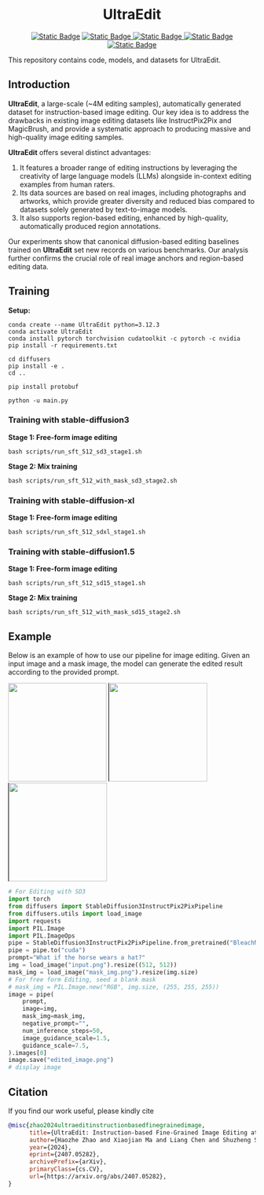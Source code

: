 <h1 align="center">UltraEdit</h1>

<p align="center">

<a href="https://arxiv.org/abs/2407.05282">
<img alt="Static Badge" src="https://img.shields.io/badge/arXiv-2407.05282-red"></a>

<a href="https://huggingface.co/spaces/jeasinema/UltraEdit-SD3">
    <img alt="Static Badge" src="https://img.shields.io/badge/Demo-Gradio-green">
</a>

<a href="https://huggingface.co/datasets/BleachNick/UltraEdit">
    <img alt="Static Badge" src="https://img.shields.io/badge/Dataset-HuggingFace-blue">
</a>

<a href="https://ultra-editing.github.io/">
    <img alt="Static Badge" src="https://img.shields.io/badge/Page-Link-pink">
</a>

<a href="https://huggingface.co/BleachNick/SD3_UltraEdit_w_mask">
    <img alt="Static Badge" src="https://img.shields.io/badge/Model-HuggingFace-yellow">
</a>

</p>

This repository contains code, models, and datasets for UltraEdit.

## Introduction
**UltraEdit**, a large-scale (~4M editing samples), automatically generated dataset for instruction-based image editing. Our key idea is to address the drawbacks in existing image editing datasets like InstructPix2Pix and MagicBrush, and provide a systematic approach to producing massive and high-quality image editing samples. 

**UltraEdit** offers several distinct advantages:  

1. It features a broader range of editing instructions by leveraging the creativity of large language models (LLMs) alongside in-context editing examples from human raters.  
2. Its data sources are based on real images, including photographs and artworks, which provide greater diversity and reduced bias compared to datasets solely generated by text-to-image models.  
3. It also supports region-based editing, enhanced by high-quality, automatically produced region annotations.  

Our experiments show that canonical diffusion-based editing baselines trained on **UltraEdit** set new records on various benchmarks. 
Our analysis further confirms the crucial role of real image anchors and region-based editing data.

## Training

**Setup:** 

```
conda create --name UltraEdit python=3.12.3
conda activate UltraEdit
conda install pytorch torchvision cudatoolkit -c pytorch -c nvidia
pip install -r requirements.txt

cd diffusers
pip install -e .
cd ..

pip install protobuf

python -u main.py
```

### Training with stable-diffusion3

**Stage 1: Free-form image editing**

```shell
bash scripts/run_sft_512_sd3_stage1.sh
```

**Stage 2: Mix training**

```shell
bash scripts/run_sft_512_with_mask_sd3_stage2.sh
```

### Training with stable-diffusion-xl

**Stage 1: Free-form image editing**

```shell
bash scripts/run_sft_512_sdxl_stage1.sh
```

[//]: # (**Stage 2: Mix training**)

[//]: # ()
[//]: # (```shell)

[//]: # (bash scripts/run_sft_512_with_mask_sd3_stage2.sh)

[//]: # (```)


### Training with stable-diffusion1.5

**Stage 1: Free-form image editing**

```shell
bash scripts/run_sft_512_sd15_stage1.sh
```

**Stage 2: Mix training**

```shell
bash scripts/run_sft_512_with_mask_sd15_stage2.sh
```

## Example
Below is an example of how to use our pipeline for image editing. Given an input image and a mask image, the model can generate the edited result according to the provided prompt.

<p float="left">
  <img src="images/input.png" width="200" />
  <img src="images/mask_img.png" width="200" style="border-left:1px solid black;" />
  <img src="images/editing_result.png" width="200" style="border-left:1px solid black;" />
</p>

```python
# For Editing with SD3
import torch
from diffusers import StableDiffusion3InstructPix2PixPipeline
from diffusers.utils import load_image
import requests
import PIL.Image
import PIL.ImageOps
pipe = StableDiffusion3InstructPix2PixPipeline.from_pretrained("BleachNick/SD3_UltraEdit_w_mask", torch_dtype=torch.float16)
pipe = pipe.to("cuda")
prompt="What if the horse wears a hat?"
img = load_image("input.png").resize((512, 512))
mask_img = load_image("mask_img.png").resize(img.size)
# For free form Editing, seed a blank mask
# mask_img = PIL.Image.new("RGB", img.size, (255, 255, 255))
image = pipe(
    prompt,
    image=img,
    mask_img=mask_img,
    negative_prompt="",
    num_inference_steps=50,
    image_guidance_scale=1.5,
    guidance_scale=7.5,
).images[0]
image.save("edited_image.png")
# display image
```
## Citation

If you find our work useful, please kindly cite
```bib
@misc{zhao2024ultraeditinstructionbasedfinegrainedimage,
      title={UltraEdit: Instruction-based Fine-Grained Image Editing at Scale}, 
      author={Haozhe Zhao and Xiaojian Ma and Liang Chen and Shuzheng Si and Rujie Wu and Kaikai An and Peiyu Yu and Minjia Zhang and Qing Li and Baobao Chang},
      year={2024},
      eprint={2407.05282},
      archivePrefix={arXiv},
      primaryClass={cs.CV},
      url={https://arxiv.org/abs/2407.05282}, 
}
```

[//]: # ()
[//]: # (## License)

[//]: # ()
[//]: # (This project is licensed under the terms of the MIT license. See the [LICENSE]&#40;LICENSE.md&#41; file for details.)

[//]: # ()
[//]: # (## Contact)

[//]: # ()
[//]: # (For any questions or issues, please open an issue on GitHub or contact us at support@example.com.)
